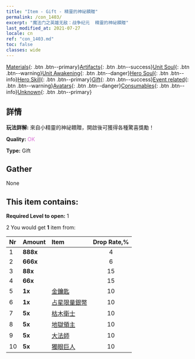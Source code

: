 ```yaml
---
title: "Item - Gift - 精靈的神祕饋贈"
permalink: /con_1403/
excerpt: "魔法门之英雄无敌：战争纪元  精靈的神祕饋贈"
last_modified_at: 2021-07-27
locale: cn
ref: "con_1403.md"
toc: false
classes: wide
---
```

 [Materials](/ItemsCN/){: .btn .btn--primary}[Artifacts](/ItemsCN/Artifacts/){: .btn .btn--success}[Unit Soul](/ItemsCN/UnitSoul/){: .btn .btn--warning}[Unit Awakening](/ItemsCN/UnitAwakening/){: .btn .btn--danger}[Hero Soul](/ItemsCN/HeroSoul/){: .btn .btn--info}[Hero Skill](/ItemsCN/HeroSkill/){: .btn .btn--primary}[Gift](/ItemsCN/Gift/){: .btn .btn--success}[Event related](/ItemsCN/Events/){: .btn .btn--warning}[Avatars](/ItemsCN/Avatars/){: .btn .btn--danger}[Consumables](/ItemsCN/Consumables/){: .btn .btn--info}[Unknown](/ItemsCN/Unknown/){: .btn .btn--primary}

## 詳情
 **玩法詳解:** 來自小精靈的神祕饋贈，開啟後可獲得各種驚喜獎勵！

 **Quality:** <span style="color: #DA70D6">OK</span>

 **Type:** Gift

## Gather

  None

## This item contains:

 **Required Level to open:** 1

 2 You would get **1** item  from:

  | Nr | Amount |     Item    | Drop Rate,% |
  |:---|:-------|:------------|:---------:|
  | 1 |  **888x** | <i class="fas fa-gem"/> | 4 | 
  | 2 |  **666x** | <i class="fas fa-gem"/> | 6 | 
  | 3 |  **88x** | <i class="fas fa-gem"/> | 15 | 
  | 4 |  **66x** | <i class="fas fa-gem"/> | 15 | 
  | 5 |  **1x** | [金鑰匙](/cn/Items/con_783/) | 10 | 
  | 6 |  **1x** | [占星限量銀幣](/cn/Items/con_969/) | 10 | 
  | 7 |  **5x** | [枯木衛士](/cn/Items/unt_203/) | 10 | 
  | 8 |  **5x** | [地獄領主](/cn/Items/unt_230/) | 10 | 
  | 9 |  **5x** | [大法師](/cn/Items/unt_238/) | 10 | 
  | 10 |  **5x** | [獨眼巨人](/cn/Items/unt_222/) | 10 | 
